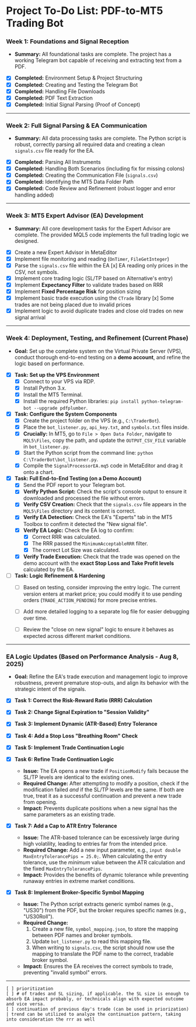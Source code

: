 # Project To-Do List: PDF-to-MT5 Trading Bot

### **Week 1: Foundations and Signal Reception**
*   **Summary:** All foundational tasks are complete. The project has a working Telegram bot capable of receiving and extracting text from a PDF.
-   [x] **Completed:** Environment Setup & Project Structuring
-   [x] **Completed:** Creating and Testing the Telegram Bot
-   [x] **Completed:** Handling File Downloads
-   [x] **Completed:** PDF Text Extraction
-   [x] **Completed:** Initial Signal Parsing (Proof of Concept)

---

### **Week 2: Full Signal Parsing & EA Communication**
*   **Summary:** All data processing tasks are complete. The Python script is robust, correctly parsing all required data and creating a clean `signals.csv` file ready for the EA.
-   [x] **Completed:** Parsing All Instruments
-   [x] **Completed:** Handling Both Scenarios (including fix for missing colons)
-   [x] **Completed:** Creating the Communication File (`signals.csv`)
-   [x] **Completed:** Identifying the MT5 Data Folder Path
-   [x] **Completed:** Code Review and Refinement (robust logger and error handling added)

---

### **Week 3: MT5 Expert Advisor (EA) Development**
*   **Summary:** All core development tasks for the Expert Advisor are complete. The provided MQL5 code implements the full trading logic we designed.
-   [x] Create a new Expert Advisor in MetaEditor
-   [x] Implement file monitoring and reading (`OnTimer`, `FileGetInteger`)
-   [x] Parse the `signals.csv` file within the EA
        [x] EA reading only prices in the CSV, not symbols. 
-   [x] Implement core trading logic (SL/TP based on Alternative's entry)
-   [x] Implement **Expectancy Filter** to validate trades based on RRR
-   [x] Implement **Fixed Percentage Risk** for position sizing
-   [x] Implement basic trade execution using the `CTrade` library
        [x] Some trades are not being placed due to invalid prices 
-   [x] Implement logic to avoid duplicate trades and close old trades on new signal arrival

---

### **Week 4: Deployment, Testing, and Refinement (Current Phase)**
*   **Goal:** Set up the complete system on the Virtual Private Server (VPS), conduct thorough end-to-end testing on a **demo account**, and refine the logic based on performance.

-   [x] **Task: Set up the VPS Environment**
    -   [x] Connect to your VPS via RDP.
    -   [x] Install Python 3.x.
    -   [x] Install the MT5 Terminal.
    -   [x] Install the required Python libraries: `pip install python-telegram-bot --upgrade pdfplumber`.

-   [x] **Task: Configure the System Components**
    -   [x] Create the project folder on the VPS (e.g., `C:\TraderBot`).
    -   [x] Place the `bot_listener.py`, `api_key.txt`, and `symbols.txt` files inside.
    -   [x] **Crucially:** In MT5, go to `File > Open Data Folder`, navigate to `MQL5\Files`, copy the path, and update the `OUTPUT_CSV_FILE` variable in `bot_listener.py`.
    -   [x] Start the Python script from the command line: `python C:\TraderBot\bot_listener.py`.
    -   [x] Compile the `SignalProcessorEA.mq5` code in MetaEditor and drag it onto a chart.

-   [x] **Task: Full End-to-End Testing (on a Demo Account)**
    -   [x] Send the PDF report to your Telegram bot.
    -   [x] **Verify Python Script:** Check the script's console output to ensure it downloaded and processed the file without errors.
    -   [x] **Verify CSV Creation:** Check that the `signals.csv` file appears in the `MQL5\Files` directory and its content is correct.
    -   [x] **Verify EA Detection:** Check the EA's "Experts" tab in the MT5 Toolbox to confirm it detected the "New signal file".
    -   [x] **Verify EA Logic:** Check the EA log to confirm:
        -   [x] Correct RRR was calculated.
        -   [x] The RRR passed the `MinimumAcceptableRRR` filter.
        -   [x] The correct Lot Size was calculated.
    -   [x] **Verify Trade Execution:** Check that the trade was opened on the demo account with the **exact Stop Loss and Take Profit levels** calculated by the EA.

-   [ ] **Task: Logic Refinement & Hardening**
    -   [ ] Based on testing, consider improving the entry logic. The current version enters at market price; you could modify it to use pending orders (`TRADE_ACTION_PENDING`) for more precise entries.
    -   [ ] Add more detailed logging to a separate log file for easier debugging over time.
    -   [ ] Review the "close on new signal" logic to ensure it behaves as expected across different market conditions.


---
### **EA Logic Updates (Based on Performance Analysis - Aug 8, 2025)**

*   **Goal:** Refine the EA's trade execution and management logic to improve robustness, prevent premature stop-outs, and align its behavior with the strategic intent of the signals.

-   [x] **Task 1: Correct the Risk-Reward Ratio (RRR) Calculation**
-   [x] **Task 2: Change Signal Expiration to "Session Validity"**
-   [x] **Task 3: Implement Dynamic (ATR-Based) Entry Tolerance**
-   [x] **Task 4: Add a Stop Loss "Breathing Room" Check**
-   [x] **Task 5: Implement Trade Continuation Logic**

-   [x] **Task 6: Refine Trade Continuation Logic**
    -   **Issue:** The EA opens a new trade if `PositionModify` fails because the SL/TP levels are identical to the existing ones.
    -   **Required Change:** After attempting to modify a position, check if the modification failed *and* if the SL/TP levels are the same. If both are true, treat it as a successful continuation and prevent a new trade from opening.
    -   **Impact:** Prevents duplicate positions when a new signal has the same parameters as an existing trade.

-   [x] **Task 7: Add a Cap to ATR Entry Tolerance**
    -   **Issue:** The ATR-based tolerance can be excessively large during high volatility, leading to entries far from the intended price.
    -   **Required Change:** Add a new input parameter, e.g., `input double MaxEntryTolerancePips = 25.0;`. When calculating the entry tolerance, use the *minimum* value between the ATR calculation and the fixed `MaxEntryTolerancePips`.
    -   **Impact:** Provides the benefits of dynamic tolerance while preventing runaway entries in extreme market conditions.

-   [x] **Task 8: Implement Broker-Specific Symbol Mapping**
    -   **Issue:** The Python script extracts generic symbol names (e.g., "US30") from the PDF, but the broker requires specific names (e.g., "US30Roll").
    -   **Required Change:**
        1.  Create a new file, `symbol_mapping.json`, to store the mapping between PDF names and broker symbols.
        2.  Update `bot_listener.py` to read this mapping file.
        3.  When writing to `signals.csv`, the script should now use the mapping to translate the PDF name to the correct, tradable broker symbol.
    -   **Impact:** Ensures the EA receives the correct symbols to trade, preventing "invalid symbol" errors.

---------------------------------------------------

    [ ] prioritization
    [ ] # of trades and SL sizing, if applicable. the SL size is enough to absorb EA impact probably, or technicals align with expected outcome and vice versa. 
    [ ] continuation of previous day's trade (can be used in priorization) | trend can be utilized to analyze the continuation pattern, taking into consideration the rrr as well